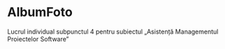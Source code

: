 # AlbumFoto
Lucrul individual subpunctul 4 pentru subiectul „Asistență Managementul Proiectelor Software”

